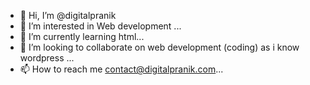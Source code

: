 - 👋 Hi, I’m @digitalpranik
- 👀 I’m interested in Web development ...
- 🌱 I’m currently learning html...
- 💞️ I’m looking to collaborate on web development (coding) as i know wordpress ...
- 📫 How to reach me contact@digitalpranik.com...

<!---
digitalpranik/digitalpranik is a ✨ special ✨ repository because its `README.md` (this file) appears on your GitHub profile.
You can click the Preview link to take a look at your changes.
--->
